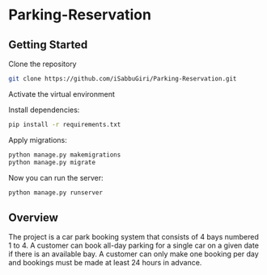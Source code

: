 # Parking-Reservation



## Getting Started

Clone the repository

```bash
git clone https://github.com/iSabbuGiri/Parking-Reservation.git
```
Activate the virtual environment

Install dependencies:
```bash
pip install -r requirements.txt
```

Apply migrations:
```bash
python manage.py makemigrations
python manage.py migrate
```
Now you can run the server:
```bash
python manage.py runserver
```

## Overview

The project is a car park booking system that consists of 4 bays numbered 1 to 4. A customer can book all-day parking for a single car on a given date if there is an available bay. A customer can only make one booking per day and bookings must be made at least 24 hours in advance.

